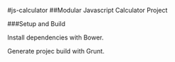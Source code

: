 #js-calculator
##Modular Javascript Calculator Project

###Setup and Build

Install dependencies with Bower.

Generate projec build with Grunt.
